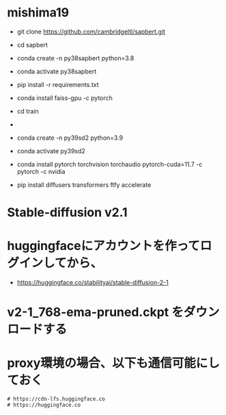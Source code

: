 # mishima19
 - git clone https://github.com/cambridgeltl/sapbert.git
 - cd sapbert
 - conda create -n py38sapbert python=3.8
 - conda activate py38sapbert
 - pip install -r requirements.txt
 - conda install faiss-gpu -c pytorch
 - cd train
 - 



- conda create -n py39sd2 python=3.9
- conda activate py39sd2
- conda install pytorch torchvision torchaudio pytorch-cuda=11.7 -c pytorch -c nvidia
- pip install diffusers transformers ftfy accelerate

# Stable-diffusion v2.1
  # huggingfaceにアカウントを作ってログインしてから、
  - https://huggingface.co/stabilityai/stable-diffusion-2-1
  # v2-1_768-ema-pruned.ckpt をダウンロードする
  # proxy環境の場合、以下も通信可能にしておく
    # https://cdn-lfs.huggingface.co
    # https://huggingface.co

